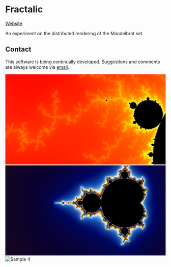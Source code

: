 ﻿Fractalic
=========
[Website](http://agusuy.github.io/fractalic/)

An experiment on the distributed rendering of the Mandelbrot set.

## Contact

This software is being continually developed. Suggestions and comments are always welcome via [email](mailto:agusuy@gmail.com).


![Sample 1](/samples/result.png)
![Sample 3](/samples/result3.png)
![Sample 4](/samples/result4.png)
